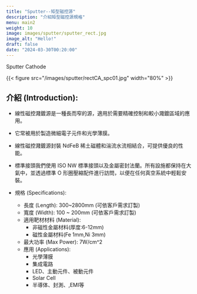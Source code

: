```yaml
---
title: "Sputter--矩型磁控源"
description: "介紹矩型磁控源規格"
menu: main2
weight: 10
image: images/sputter/sputter_rect.jpg
image_alt: "Hello!"
draft: false
date: "2024-03-30T00:20:00"
---
```


Sputter Cathode 

{{< figure src="/images/sputter/rectCA_spc01.jpg" width="80%" >}}

## 介紹 (Introduction):
- 線性磁控濺鍍源是一種長而窄的源，適用於需要精確控制和較小濺鍍區域的應用。
- 它常被用於製造微細電子元件和光學薄膜。
- 線性磁控濺鍍源封裝 NdFeB 稀土磁體和湍流水流相結合，可提供優良的性能。
- 標準接頭我們使用 ISO NW 標準接頭以及金屬密封法蘭。所有設施都保持在大氣中，並透過標準 O 形圈壓縮配件進行訪問，以便在任何真空系統中輕鬆安裝。


- 規格 (Specifications): 
    - 長度 (Length): 300~2800mm (可依客戶需求訂製)
    - 寬度 (Width): 100 ~ 200mm (可依客戶需求訂製)
    - 適用靶材材料 (Material): 
        - 非磁性金屬材料(厚度:6-12mm)
        - 磁性金屬材料(Fe 1mm,Ni 3mm)
    - 最大功率 (Max Power): 7W/cm^2
    - 應用 (Applications): 
        - 光學薄膜
        - 集成電路
        - LED、主動元件、被動元件
        - Solar Cell
        - 半導体、封測、,EMI等



